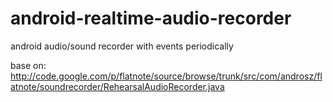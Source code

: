 android-realtime-audio-recorder
===============================

android audio/sound recorder with events periodically

base on: http://code.google.com/p/flatnote/source/browse/trunk/src/com/androsz/flatnote/soundrecorder/RehearsalAudioRecorder.java
